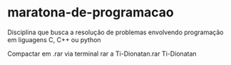 # maratona-de-programacao
 Disciplina que busca a resolução de problemas envolvendo programação em liguagens C, C++ ou python

 Compactar em .rar via terminal 
 rar a Ti-Dionatan.rar Ti-Dionatan
